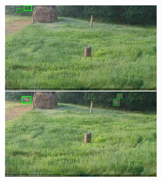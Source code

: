 ![20200717-181432-182433](in2/20200717/20200717-181432-182433_0_.jpg)
![20200717-182440-183441](in2/20200717/20200717-182440-183441_0_.jpg)
